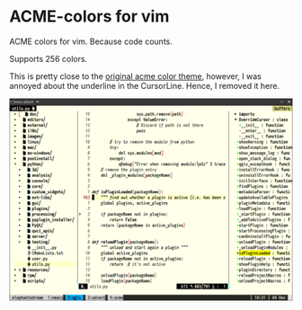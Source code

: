 # ACME-colors for vim

ACME colors for vim. Because code counts.

Supports 256 colors.

This is pretty close to the [original acme color theme](https://github.com/plan9-for-vimspace/acme-colors), however, I was annoyed about the underline in the CursorLine. Hence, I removed it here.

![screenshot](assets/acme_color_screeny.png)

